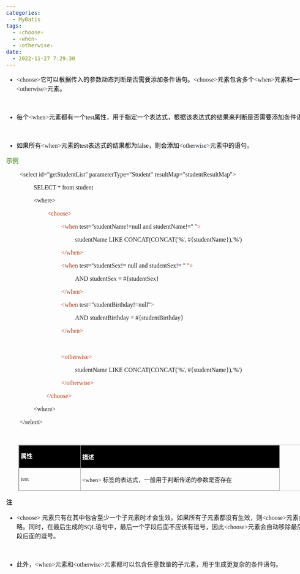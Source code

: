 ```yaml
---
categories:
  - MyBatis
tags:
  - ‹choose›
  - ‹when›
  - ‹otherwise›
date:
  - 2022-11-27 7:29:30
---
```


<body lang=zh-CN style='font-family:"Microsoft YaHei UI";font-size:12.0pt'>
<!--StartFragment-->

<div style='direction:ltr;border-width:100%'>

<div style='direction:ltr;margin-top:0in;margin-left:0in;width:8.6868in'>

<div style='direction:ltr;margin-top:0in;margin-left:0in;width:8.6868in'>

<ul type=disc style='direction:ltr;unicode-bidi:embed;margin-top:0in;
 margin-bottom:0in'>
 <li style='margin-top:0;margin-bottom:0;vertical-align:middle;color:#24292F'><span
     style='font-family:"Comic Sans MS";font-size:12.0pt;color:#24292F'>&lt;choose&gt;</span><span
     style='font-family:"Microsoft YaHei UI";font-size:12.0pt;color:black'>它可以根据传入的参数动态判断是否需要添加条件语句。</span><span
     style='font-family:"Comic Sans MS";font-size:12.0pt;color:#24292F'>&lt;choose&gt;</span><span
     style='font-family:"Microsoft YaHei UI";font-size:12.0pt;color:black'>元素包含多个</span><span
     style='font-family:"Comic Sans MS";font-size:12.0pt;color:#24292F'>&lt;when&gt;</span><span
     style='font-family:"Microsoft YaHei UI";font-size:12.0pt;color:black'>元素和一个</span><span
     style='font-family:"Comic Sans MS";font-size:12.0pt;color:#24292F'>&lt;otherwise&gt;</span><span
     style='font-family:"Microsoft YaHei UI";font-size:12.0pt;color:black'>元素。</span></li>
</ul>

<p style='margin-left:.375in;font-family:"Microsoft YaHei UI";
font-size:12.0pt'>&nbsp;</p>

<ul type=disc style='direction:ltr;unicode-bidi:embed;margin-top:0in;
 margin-bottom:0in'>
 <li style='margin-top:0;margin-bottom:0;vertical-align:middle;color:#24292F'><span
     style='font-family:"Microsoft YaHei UI";font-size:12.0pt;color:black'>每个</span><span
     style='font-family:"Comic Sans MS";font-size:12.0pt;color:#24292F'>&lt;when&gt;</span><span
     style='font-family:"Microsoft YaHei UI";font-size:12.0pt;color:black'>元素都有一个</span><span
     style='font-family:"Comic Sans MS";font-size:12.0pt;color:black'>test</span><span
     style='font-family:"Microsoft YaHei UI";font-size:12.0pt;color:black'>属性，用于指定一个表达式，根据该表达式的结果来判断是否需要添加条件语句。</span></li>
</ul>

<p style='margin-left:.375in;font-family:"Microsoft YaHei UI";
font-size:12.0pt'>&nbsp;</p>

<ul type=disc style='direction:ltr;unicode-bidi:embed;margin-top:0in;
 margin-bottom:0in'>
 <li style='margin-top:0;margin-bottom:0;vertical-align:middle;color:#24292F'><span
     style='font-family:"Microsoft YaHei UI";font-size:12.0pt;color:black'>如果所有</span><span
     style='font-family:"Comic Sans MS";font-size:12.0pt;color:#24292F'>&lt;when&gt;</span><span
     style='font-family:"Microsoft YaHei UI";font-size:12.0pt;color:black'>元素的</span><span
     style='font-family:"Comic Sans MS";font-size:12.0pt;color:black'>test</span><span
     style='font-family:"Microsoft YaHei UI";font-size:12.0pt;color:black'>表达式的结果都为</span><span
     style='font-family:"Comic Sans MS";font-size:12.0pt;color:black'>false</span><span
     style='font-family:"Microsoft YaHei UI";font-size:12.0pt;color:black'>，则会添加</span><span
     style='font-family:"Comic Sans MS";font-size:12.0pt;color:#24292F'>&lt;otherwise&gt;</span><span
     style='font-family:"Microsoft YaHei UI";font-size:12.0pt;color:black'>元素中的语句。</span></li>
</ul>

<p style='font-family:"Microsoft YaHei UI";font-size:12.0pt;
color:#6DA845'><span style='font-weight:bold'>示例</span></p>

<p style='margin-left:.375in;font-family:"Comic Sans MS";font-size:
12.0pt'>&lt;select id=&quot;getStudentList&quot;
parameterType=&quot;Student&quot;
resultMap=&quot;studentResultMap&quot;&gt;<span style='mso-spacerun:yes'>  
</span></p>

<p style='margin-left:.75in;font-family:"Comic Sans MS";font-size:
12.0pt'><span lang=zh-CN>SELECT * from </span><span lang=en-US>student</span><span
lang=zh-CN><span style='mso-spacerun:yes'>    </span></span></p>

<p style='margin-left:.75in;font-family:"Comic Sans MS";font-size:
12.0pt' lang=en-US>&lt;where&gt;</p>

<p style='margin-left:1.125in;font-family:"Comic Sans MS";
font-size:12.0pt;color:#B43512'>&lt;choose&gt;<span style='mso-spacerun:yes'>  
</span></p>

<p style='margin-left:1.5in;font-family:"Comic Sans MS";font-size:
12.0pt'><span style='color:#B43512'>&lt;when</span>
test=&quot;studentName!=null and studentName!='' &quot;<span style='color:#B43512'>&gt;</span><span
style='mso-spacerun:yes'>   </span></p>

<p style='margin-left:1.875in;font-family:"Comic Sans MS";
font-size:12.0pt'><span lang=en-US>studentName</span><span lang=zh-CN> LIKE
CONCAT(CONCAT('%', #{studentName}),'%')<span style='mso-spacerun:yes'>   
</span></span></p>

<p style='margin-left:1.5in;font-family:"Comic Sans MS";font-size:
12.0pt;color:#B43512'>&lt;/when&gt;<span style='mso-spacerun:yes'>   </span></p>

<p style='margin-left:1.5in;font-family:"Comic Sans MS";font-size:
12.0pt'><span style='color:#B43512'>&lt;when</span> test=&quot;studentSex!=
null and studentSex!= '' &quot;<span style='color:#B43512'>&gt;</span><span
style='mso-spacerun:yes'>   </span></p>

<p style='margin-left:1.875in;font-family:"Comic Sans MS";
font-size:12.0pt'>AND studentSex = #{studentSex}<span
style='mso-spacerun:yes'>    </span></p>

<p style='margin-left:1.5in;font-family:"Comic Sans MS";font-size:
12.0pt;color:#B43512'>&lt;/when&gt;<span style='mso-spacerun:yes'>   </span></p>

<p style='margin-left:1.5in;font-family:"Comic Sans MS";font-size:
12.0pt'><span style='color:#B43512'>&lt;when</span>
test=&quot;studentBirthday!=null&quot;<span style='color:#B43512'>&gt;</span><span
style='mso-spacerun:yes'>   </span></p>

<p style='margin-left:1.875in;font-family:"Comic Sans MS";
font-size:12.0pt'>AND studentBirthday = #{studentBirthday}<span
style='mso-spacerun:yes'>    </span></p>

<p style='margin-left:1.5in;font-family:"Comic Sans MS";font-size:
12.0pt;color:#B43512'>&lt;/when&gt;<span style='mso-spacerun:yes'>  </span></p>

<p style='margin-left:1.5in;font-family:"Comic Sans MS";font-size:
12.0pt'>&nbsp;</p>

<p style='margin-left:1.5in;font-family:"Comic Sans MS";font-size:
12.0pt'><span style='color:#B43512'>&lt;otherwise&gt;</span><span
style='mso-spacerun:yes'>   </span></p>

<p style='margin-left:1.875in;font-family:"Comic Sans MS";
font-size:12.0pt'><span lang=en-US>studentName</span><span lang=zh-CN> LIKE
CONCAT(CONCAT('%', #{studentName}),'%')</span></p>

<p style='margin-left:1.5in;font-family:"Comic Sans MS";font-size:
12.0pt'><span style='color:#B43512'>&lt;/otherwise&gt;</span><span
style='mso-spacerun:yes'>   </span></p>

<p style='margin-left:.75in;font-family:"Comic Sans MS";font-size:
12.0pt'><span style='mso-spacerun:yes'>       </span><span style='color:#B43512'><span
style='mso-spacerun:yes'> </span>&lt;/choose&gt;</span><span
style='mso-spacerun:yes'>    </span></p>

<p style='margin-left:.75in;font-family:"Comic Sans MS";font-size:
12.0pt' lang=en-US>&lt;where&gt;</p>

<p style='margin-left:.375in;font-family:"Comic Sans MS";font-size:
12.0pt'>&lt;/select&gt;<span style='mso-spacerun:yes'>   </span></p>

<p style='margin-left:.375in;font-family:"Comic Sans MS";font-size:
12.0pt'>&nbsp;</p>

<div style='direction:ltr'>

<table border=1 cellpadding=0 cellspacing=0 valign=top style='direction:ltr;
 border-collapse:collapse;border-style:solid;border-color:#A3A3A3;border-width:
 1pt;margin-left:.3333in' title="" summary="">
 <tr>
  <td style='border-style:solid;border-color:#A3A3A3;border-width:1pt;
  background-color:black;vertical-align:top;width:1.5798in;padding:2.0pt 3.0pt 2.0pt 3.0pt'>
  <p style='line-height:15pt;font-family:"Microsoft YaHei UI";
  font-size:11.5pt;color:white'><span style='font-weight:bold'>属性</span></p>
  </td>
  <td style='border-style:solid;border-color:#A3A3A3;border-width:1pt;
  background-color:black;vertical-align:top;width:5.3305in;padding:2.0pt 3.0pt 2.0pt 3.0pt'>
  <p style='font-family:"Microsoft YaHei UI";font-size:11.5pt;
  color:white'><span style='font-weight:bold'>描述</span></p>
  </td>
 </tr>
 <tr>
  <td style='border-style:solid;border-color:#A3A3A3;border-width:1pt;
  vertical-align:top;width:1.5798in;padding:2.0pt 3.0pt 2.0pt 3.0pt'>
  <p style='line-height:15pt;font-family:"Comic Sans MS";font-size:
  11.5pt' lang=en-US>test</p>
  </td>
  <td style='border-style:solid;border-color:#A3A3A3;border-width:1pt;
  vertical-align:top;width:5.3305in;padding:2.0pt 3.0pt 2.0pt 3.0pt'>
  <p style='font-size:11.5pt'><span style='font-family:"Comic Sans MS"'
  lang=en-US>&lt;when&gt; </span><span style='font-family:"Microsoft YaHei UI"'
  lang=zh-CN>标签的表达式，一般用于判断传递的参数是否存在</span></p>
  </td>
 </tr>
</table>

</div>

<p style='font-family:"Microsoft YaHei UI";font-size:12.0pt'><span
style='font-weight:bold'>注</span></p>

<ul type=disc style='direction:ltr;unicode-bidi:embed;margin-top:0in;
 margin-bottom:0in'>
 <li style='margin-top:0;margin-bottom:0;vertical-align:middle'><span
     style='font-family:"Comic Sans MS";font-size:12.0pt' lang=zh-CN>&lt;choose&gt;</span><span
     style='font-family:"Comic Sans MS";font-size:12.0pt' lang=en-US> </span><span
     style='font-family:"Microsoft YaHei UI";font-size:12.0pt' lang=zh-CN>元素只有在其中包含至少一个子元素时才会生效。如果所有子元素都没有生效，则</span><span
     style='font-family:"Comic Sans MS";font-size:12.0pt' lang=zh-CN>&lt;choose&gt;</span><span
     style='font-family:"Microsoft YaHei UI";font-size:12.0pt' lang=zh-CN>元素会被忽略。同时，在最后生成的</span><span
     style='font-family:"Comic Sans MS";font-size:12.0pt' lang=zh-CN>SQL</span><span
     style='font-family:"Microsoft YaHei UI";font-size:12.0pt' lang=zh-CN>语句中，最后一个字段后面不应该有逗号，因此</span><span
     style='font-family:"Comic Sans MS";font-size:12.0pt' lang=zh-CN>&lt;choose&gt;</span><span
     style='font-family:"Microsoft YaHei UI";font-size:12.0pt' lang=zh-CN>元素会自动移除最后一个字段后面的逗号。</span></li>
</ul>

<p style='margin-left:.375in;font-family:"Comic Sans MS";font-size:
12.0pt'>&nbsp;</p>

<ul type=disc style='direction:ltr;unicode-bidi:embed;margin-top:0in;
 margin-bottom:0in'>
 <li style='margin-top:0;margin-bottom:0;vertical-align:middle'><span
     style='font-family:"Microsoft YaHei UI";font-size:12.0pt'>此外，</span><span
     style='font-family:"Comic Sans MS";font-size:12.0pt'>&lt;when&gt;</span><span
     style='font-family:"Microsoft YaHei UI";font-size:12.0pt'>元素和</span><span
     style='font-family:"Comic Sans MS";font-size:12.0pt'>&lt;otherwise&gt;</span><span
     style='font-family:"Microsoft YaHei UI";font-size:12.0pt'>元素都可以包含任意数量的子元素，用于生成更复杂的条件语句。</span></li>
</ul>

<p style='font-family:Calibri;font-size:11.0pt'>&nbsp;</p>

</div>

</div>

</div>

<!--EndFragment-->
</body>
